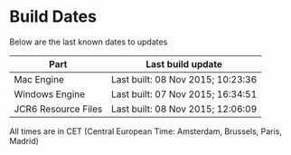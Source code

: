 # Build Dates

Below are the last known dates to updates

Part | Last build update
-----|-----
Mac Engine | Last built: 08 Nov 2015; 10:23:36
Windows Engine | Last built: 07 Nov 2015; 16:34:51
JCR6 Resource Files | Last built: 08 Nov 2015; 12:06:09
All times are in CET (Central European Time: Amsterdam, Brussels, Paris, Madrid)



